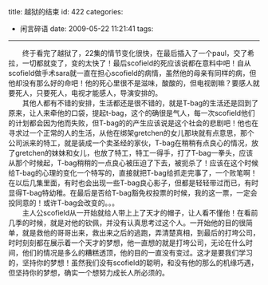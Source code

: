 title: 越狱的结束
id: 422
categories:
  - 闲言碎语
date: 2009-05-22 11:21:41
tags:
---

　　终于看完了越狱了，22集的情节变化很快，在最后插入了一个paul，交了希拉，一切都就变了，变的太快了！最后scofield的死应该说都在意料中吧！自从scofield做手术sara就一直在担心scofield的病情，虽然他的母亲有同样的病，但他却没有那么好的命吧！他的死心里很不是滋味，酸酸的，但电视剧嘛？要感人就要死人，只要死人，电视才能感人，导演安排的。
</br>　　其他人都有不错的安排，生活都还是很不错的，就是T-bag的生活还是回到了原来，让人来牵他的口袋，提起t-bag，这个的确很是气人，每一次scofield他们的计划都会因为他而失败，但T-bag的的产生应该说是这个社会的悲剧吧！他也在寻求过一个正常的人的生活，从他在绑架gretchen的女儿那块就有点意思，那个公司派来的特工，就是装成一个卖圣经的家伙，T-bag在稍稍有点良心的情况，放了gretchen的妹妹和女儿，也放了特工，特工一得手，打了T-bag一拳头，应该从那个时候起，T-bag稍稍的一点良心被压迫了下去，被扼杀了！应该在这个时候给T-bag的心理的变化一个特写的，直接就把T-bag给抓走完事了，一个败笔啊！在以后几集里面，有时也会出现一些T-bag良心影子，但都是轻轻带过而已，有时显得T-bag特幼稚。在最后是否给T-bag豁免权投票的时候，我的这一票，一定会投同意的！或许T-bag会改变的。。。
</br>　　主人公scofield从一开始就给人带上上了天才的帽子，让人看不懂他！在看前几季的时候，就是对他的钦佩，并没有认真思考过这个人。一开始他的目的很简单，就是救他的哥哥出来，救出来之后的逃跑，弄清楚真相，到最后的打垮公司，时时刻刻都在展示着一个天才的梦想，他一直想的就是打垮公司，无论在什么时间，他们的情况是多么的糟糕透顶，他的目的一直没有变过。这才是要我们学习的，坚持你的梦想！虽然我们没有scofield的聪明，和没有他的那么的机缘巧遇，但坚持你的梦想，确实一个想努力成长人所必须的。